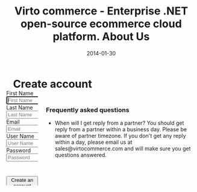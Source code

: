 ﻿---
title: Virto commerce - Enterprise .NET open-source ecommerce cloud platform. About Us
description: Virto commerce - Enterprise .NET open-source ecommerce cloud platform. About Us
date: 2014-01-30
permalink: registration
---
<div ng-controller="accountController" class="roadmap responsive">
	<h1 style="margin-left: 18px;" class="head-title">Create account</h1>
	<div class="columns">
		<div style="bottom: 20px;position: relative;" class="column">
			<div class="block">
				<form name="loginForm" method="post">
					<input type="hidden" name="Contact[Subject]" value="Contact Partner" />
					<input type="hidden" name="Contact[RedirectUrl]" value='~/thank-you-contact-partner' />
					<input style="display: none" name="Contact[PartnerId]" value="" />
					<div class="control-group">
						  <label for="first_name" class="hidden-label">First Name</label>
                          <input ng-model="user.name" class="form-input" style="width:300px;" type="text" value="" name="customer[first_name]" id="first_name" placeholder="First Name" autocapitalize="words" autofocus />
					</div>			
					<div class="control-group">
						 <label for="last_name" class="hidden-label">Last Name</label>
                         <input ng-model="user.lastName" class="form-input" style="width:300px;" type="text" value="" name="customer[last_name]" id="last_name" placeholder="Last Name" autocapitalize="words" />
					</div>
                    <div class="control-group">
                         <label for="email" class="hidden-label">Email</label>
                         <input ng-model="user.email" class="form-input" style="width:300px;" type="email" value="" name="customer[email]" id="email" placeholder="Email" autocorrect="off" autocapitalize="off" ng-required="user.email" />
                    </div>
                    <div class="control-group">
                        <label for="user_name" class="hidden-label">User Name</label>
                        <input ng-model="user.user_name" class="form-input" style="width:300px;" type="text" value="" name="customer[user_name]" id="user_name" placeholder="User Name" autocorrect="off" autocapitalize="off" ng-required="user.user_name" />
                    </div>
                    <div class="control-group">
                        <label for="password" class="hidden-label">Password</label>
                        <input ng-model="user.password" class="form-input" style="width:300px;" type="password" value="" name="customer[password]" id="create_password" placeholder="Password" ng-required="user.password" />
                    </div>
                    <p>
                        <div style="top: 25px; position: relative;" class="control-group">
					        <button ng-click="createAccount(user);" type="submit" class="button fill" ng-required="registrationForm.$valid==true">Create an account</button>
					    </div>
                    </p>
				</form>
			</div>
		</div>
		<div class="column">
			<div class="block">
				<h3>Frequently asked questions</h3>
				<ul class="list">
					<li>
						<span class="title">When will I get reply from a partner?</span>
						<span class="descr">You should get reply from a partner within a business day. Please be aware of partner timezone. If 
						you don't get any reply within a day, please email us at sales@virtocommerce.com and will make sure you get questions answered.</span>
					</li>
				</ul>
			</div>
		</div>
	</div>
</div>